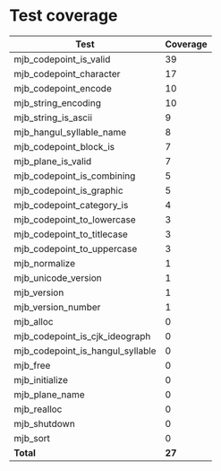# Test coverage

| Test                             | Coverage |
| -------------------------------- | -------- |
| mjb_codepoint_is_valid           | 39       |
| mjb_codepoint_character          | 17       |
| mjb_codepoint_encode             | 10       |
| mjb_string_encoding              | 10       |
| mjb_string_is_ascii              | 9        |
| mjb_hangul_syllable_name         | 8        |
| mjb_codepoint_block_is           | 7        |
| mjb_plane_is_valid               | 7        |
| mjb_codepoint_is_combining       | 5        |
| mjb_codepoint_is_graphic         | 5        |
| mjb_codepoint_category_is        | 4        |
| mjb_codepoint_to_lowercase       | 3        |
| mjb_codepoint_to_titlecase       | 3        |
| mjb_codepoint_to_uppercase       | 3        |
| mjb_normalize                    | 1        |
| mjb_unicode_version              | 1        |
| mjb_version                      | 1        |
| mjb_version_number               | 1        |
| mjb_alloc                        | 0        |
| mjb_codepoint_is_cjk_ideograph   | 0        |
| mjb_codepoint_is_hangul_syllable | 0        |
| mjb_free                         | 0        |
| mjb_initialize                   | 0        |
| mjb_plane_name                   | 0        |
| mjb_realloc                      | 0        |
| mjb_shutdown                     | 0        |
| mjb_sort                         | 0        |
| **Total**                        | **27**   |

